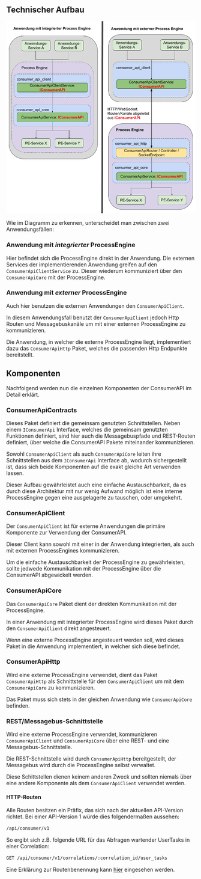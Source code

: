 ## Technischer Aufbau

![Aufbau](./images/consumer_api_architecture.png)

Wie im Diagramm zu erkennen, unterscheidet man zwischen zwei Anwendungsfällen:

### Anwendung mit _integrierter_ ProcessEngine

Hier befindet sich die ProcessEngine direkt in der Anwendung.
Die externen Services der implementierenden Anwendung greifen auf den
`ConsumerApiClientService` zu.
Dieser wiederum kommuniziert über den `ConsumerApiCore` mit der ProcessEngine.

### Anwendung mit _externer_ ProcessEngine

Auch hier benutzen die externen Anwendungen den `ConsumerApiClient`.

In diesem Anwendungsfall benutzt der `ConsumerApiClient` jedoch Http Routen
und Messagebuskanäle um mit einer externen ProcessEngine zu kommunizieren.

Die Anwendung, in welcher die externe ProcessEngine liegt, implementiert dazu
das `ConsumerApiHttp` Paket, welches die passenden Http Endpunkte
bereitstellt.

## Komponenten

Nachfolgend werden nun die einzelnen Komponenten der ConsumerAPI
im Detail erklärt.

### ConsumerApiContracts

Dieses Paket definiert die gemeinsam genutzten Schnittstellen.
Neben einem `IConsumerApi` Interface, welches die gemeinsam genutzten
Funktionen definiert, sind hier auch die Messagebuspfade und REST-Routen
definiert, über welche die ConsumerAPI Pakete miteinander kommunizieren.

Sowohl `ConsumerApiClient` als auch `ConsumerApiCore` leiten
ihre Schnittstellen aus dem `IConsumerApi` Interface ab, wodurch
sichergestellt ist, dass sich beide Komponenten auf die exakt gleiche Art
verwenden lassen.

Dieser Aufbau gewährleistet auch eine einfache Austauschbarkeit, da es durch
diese Architektur mit nur wenig Aufwand möglich ist eine interne ProcessEngine
gegen eine ausgelagerte zu tauschen, oder umgekehrt.

### ConsumerApiClient

Der `ConsumerApiClient` ist für externe Anwendungen die primäre Komponente zur
Verwendung der ConsumerAPI.

Dieser Client kann sowohl mit einer in der Anwendung integrierten, als auch mit
externen ProcessEngines kommunizieren.

Um die einfache Austauschbarkeit der ProcessEngine zu gewährleisten, sollte
jedwede Kommunikation mit der ProcessEngine über die ConsumerAPI abgewickelt
werden.

### ConsumerApiCore

Das `ConsumerApiCore` Paket dient der direkten Kommunikation mit der
ProcessEngine.

In einer Anwendung mit integrierter ProcessEngine wird dieses Paket durch den
`ConsumerApiClient` direkt angesteuert.

Wenn eine externe ProcessEngine angesteuert werden soll, wird dieses Paket
in die Anwendung implementiert, in welcher sich diese befindet.

### ConsumerApiHttp

Wird eine externe ProcessEngine verwendet, dient das Paket `ConsumerApiHttp`
als Schnittstelle für den `ConsumerApiClient` um mit dem
`ConsumerApiCore` zu kommunizieren.

Das Paket muss sich stets in der gleichen Anwendung wie `ConsumerApiCore` befinden.

### REST/Messagebus-Schnittstelle

Wird eine externe ProcessEngine verwendet, kommunizieren `ConsumerApiClient`
und `ConsumerApiCore` über eine REST- und eine Messagebus-Schnittstelle.

Die REST-Schnittstelle wird durch `ConsumerApiHttp` bereitgestellt,
der Messagebus wird durch die ProcessEngine selbst verwaltet.

Diese Schittstellen dienen keinem anderen Zweck und sollten niemals über
eine andere Komponente als dem `ConsumerApiClient` verwendet werden.

#### HTTP-Routen

Alle Routen besitzen ein Präfix, das sich nach der aktuellen
API-Version richtet.
Bei einer API-Version 1 würde dies folgendermaßen aussehen:

```REST
/api/consumer/v1
```

So ergibt sich z.B. folgende URL für das Abfragen wartender UserTasks in einer Correlation:

```REST
GET /api/consumer/v1/correlations/:correlation_id/user_tasks
```

Eine Erklärung zur Routenbenennung kann [hier](./dealing_with_events.md#auslösen-eines-prozessinstanz-events) eingesehen werden.

